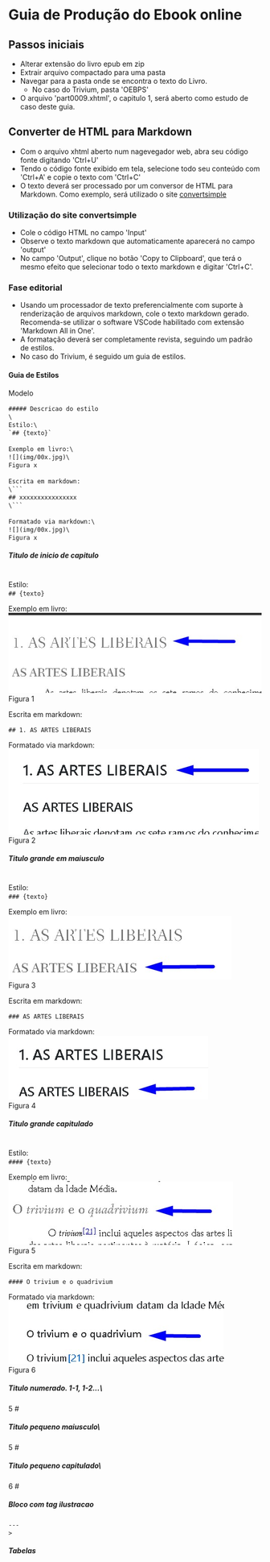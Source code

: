 # Guia de Produção do Ebook online
## Passos iniciais
- Alterar extensão do livro epub em zip
- Extrair arquivo compactado para uma pasta
- Navegar para a pasta onde se encontra o texto do Livro.
  - No caso do Trivium, pasta 'OEBPS'
- O arquivo 'part0009.xhtml', o capitulo 1, será aberto como estudo de caso deste guia.

## Converter de HTML para Markdown
- Com o arquivo xhtml aberto num nagevegador web, abra seu código fonte digitando 'Ctrl+U'
- Tendo o código fonte exibido em tela, selecione todo seu conteúdo com 'Ctrl+A' e copie o texto com 'Ctrl+C'
- O texto deverá ser processado por um conversor de HTML para Markdown. Como exemplo, será utilizado o site [convertsimple](https://www.convertsimple.com/convert-html-to-markdown/)

### Utilização do site convertsimple
- Cole o código HTML no campo 'Input'
- Observe o texto markdown que automaticamente aparecerá no campo 'output'
- No campo 'Output', clique no botão 'Copy to Clipboard', que terá o mesmo efeito que selecionar todo o texto markdown e digitar 'Ctrl+C'.

### Fase editorial
- Usando um processador de texto preferencialmente com suporte à renderização de arquivos markdown, cole o texto markdown gerado. Recomenda-se utilizar o software VSCode habilitado com extensão 'Markdown All in One'.
- A formatação deverá ser completamente revista, seguindo um padrão de estilos.
- No caso do Trivium, é seguido um guia de estilos.

#### Guia de Estilos

Modelo
```
##### Descricao do estilo
\
Estilo:\
`## {texto}`

Exemplo em livro:\
![](img/00x.jpg)\
Figura x

Escrita em markdown:
\```
## xxxxxxxxxxxxxxxx
\```

Formatado via markdown:\
![](img/00x.jpg)\
Figura x
```

##### Titulo de inicio de capitulo
\
Estilo:\
`## {texto}`

Exemplo em livro:\
![](img/001.jpg)\
Figura 1

Escrita em markdown:
```
## 1. AS ARTES LIBERAIS
```

Formatado via markdown:\
![](img/002.jpg)\
Figura 2

##### Titulo grande em maiusculo
\
Estilo:\
`### {texto}`

Exemplo em livro:\
![](img/003.jpg)\
Figura 3

Escrita em markdown:
```
### AS ARTES LIBERAIS
```

Formatado via markdown:\
![](img/004.jpg)\
Figura 4

##### Titulo grande capitulado
\
Estilo:\
`#### {texto}`

Exemplo em livro:\
![](img/005.jpg)\
Figura 5

Escrita em markdown:
```
#### O trivium e o quadrivium
```

Formatado via markdown:\
![](img/006.jpg)\
Figura 6

##### Titulo numerado. 1-1, 1-2...\
5 #

##### Titulo pequeno maiusculo\
5 #

##### Titulo pequeno capitulado\
6 #

##### Bloco com tag ilustracao

```
---
>

```

##### Tabelas


